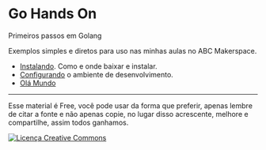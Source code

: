 # Go Hands On
Primeiros passos em Golang

Exemplos simples e diretos para uso nas minhas aulas no ABC Makerspace.

- [Instalando](instalando.md). Como e onde baixar e instalar.
- [Configurando](configurando.md) o ambiente de desenvolvimento.
- [Olá Mundo](ola_mundo.md)

---

Esse material é Free, você pode usar da forma que preferir, apenas lembre de citar a fonte e não apenas copie, no lugar disso acrescente, melhore e compartilhe, assim todos ganhamos.

<a rel="license" href="http://creativecommons.org/licenses/by-sa/4.0/"><img alt="Licença Creative Commons" style="border-width:0" src="https://i.creativecommons.org/l/by-sa/4.0/88x31.png" /></a>
